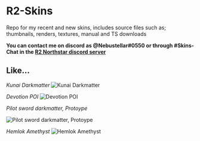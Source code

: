 # R2-Skins
Repo for my recent and new skins, includes source files such as; thumbnails, renders, textures, manual and TS downloads

**You can contact me on discord as @Nebustellar#0550
or through #Skins-Chat in the [R2 Northstar discord server](https://discord.gg/northstar)**

## Like...
_Kunai Darkmatter_
![Kunai Darkmatter](https://media.discordapp.net/attachments/807279725499121697/1106354144849174628/Dark_Matter_Kunai.png?width=1350&height=676)

_Devotion POI_
![Devotion POI](https://media.discordapp.net/attachments/807279725499121697/1106354145729982464/POI_close-up.png?width=1440&height=607)

_Pilot sword darkmatter, Protoype_

![Pilot sword darkmatter, Protoype](https://media.discordapp.net/attachments/807279725499121697/1106354356040773642/Dark_Matter_Pilot_Sword.png?width=600&height=676)

_Hemlok Amethyst_
![Hemlok Amethyst](https://media.discordapp.net/attachments/807279725499121697/1106354358674800731/Hemlock_Amethyst.png?width=1200&height=675)
